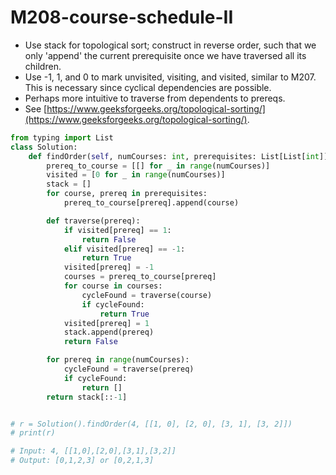 # M208-course-schedule-II

* Use stack for topological sort; construct in reverse order, such that we only 'append' the current prerequisite once we have traversed all its children. 
* Use -1, 1, and 0 to mark unvisited, visiting, and visited, similar to M207. This is necessary since cyclical dependencies are possible. 
* Perhaps more intuitive to traverse from dependents to prereqs. 
* See [https://www.geeksforgeeks.org/topological-sorting/](https://www.geeksforgeeks.org/topological-sorting/). 

```python
from typing import List
class Solution:
    def findOrder(self, numCourses: int, prerequisites: List[List[int]]) -> List[int]:
        prereq_to_course = [[] for _ in range(numCourses)]
        visited = [0 for _ in range(numCourses)]
        stack = []
        for course, prereq in prerequisites:
            prereq_to_course[prereq].append(course)

        def traverse(prereq):
            if visited[prereq] == 1:
                return False
            elif visited[prereq] == -1:
                return True
            visited[prereq] = -1
            courses = prereq_to_course[prereq]
            for course in courses:
                cycleFound = traverse(course)
                if cycleFound:
                    return True
            visited[prereq] = 1
            stack.append(prereq)
            return False

        for prereq in range(numCourses):
            cycleFound = traverse(prereq)
            if cycleFound:
                return []
        return stack[::-1]


# r = Solution().findOrder(4, [[1, 0], [2, 0], [3, 1], [3, 2]])
# print(r)

# Input: 4, [[1,0],[2,0],[3,1],[3,2]]
# Output: [0,1,2,3] or [0,2,1,3]

```

